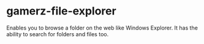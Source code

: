 gamerz-file-explorer
====================

Enables you to browse a folder on the web like Windows Explorer. It has the ability to search for folders and files too.